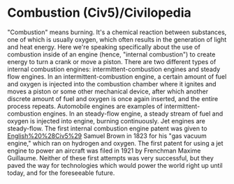 # Combustion (Civ5)/Civilopedia

"Combustion" means burning. It's a chemical reaction between substances, one of which is usually oxygen, which often results in the generation of light and heat energy. Here we're speaking specifically about the use of combustion inside of an engine (hence, "internal combustion") to create energy to turn a crank or move a piston.
There are two different types of internal combustion engines: intermittent-combustion engines and steady flow engines. In an intermittent-combustion engine, a certain amount of fuel and oxygen is injected into the combustion chamber where it ignites and moves a piston or some other mechanical device, after which another discrete amount of fuel and oxygen is once again inserted, and the entire process repeats. Automobile engines are examples of intermittent-combustion engines. In an steady-flow engine, a steady stream of fuel and oxygen is injected into engine, burning continuously. Jet engines are steady-flow.
The first internal combustion engine patent was given to [English%20%28Civ5%29](Englishmen) Samuel Brown in 1823 for his "gas vacuum engine," which ran on hydrogen and oxygen. The first patent for using a jet engine to power an aircraft was filed in 1921 by Frenchman Maxime Guillaume. Neither of these first attempts was very successful, but they paved the way for technologies which would power the world right up until today, and for the foreseeable future.